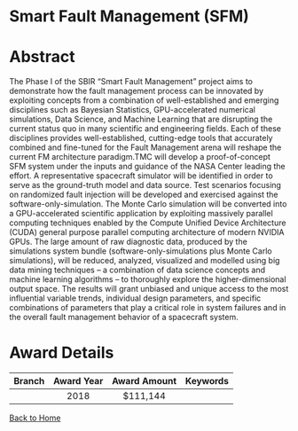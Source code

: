 
Smart Fault Management (SFM)
============================

# Abstract


The Phase I of the SBIR “Smart Fault Management” project aims to demonstrate how the fault management process can be innovated by exploiting concepts from a combination of well-established and emerging disciplines such as Bayesian Statistics, GPU-accelerated numerical simulations, Data Science, and Machine Learning that are disrupting the current status quo in many scientific and engineering fields. Each of these disciplines provides well-established, cutting-edge tools that accurately combined and fine-tuned for the Fault Management arena will reshape the current FM architecture paradigm.TMC will develop a proof-of-concept SFM system under the inputs and guidance of the NASA Center leading the effort. A representative spacecraft simulator will be identified in order to serve as the ground-truth model and data source. Test scenarios focusing on randomized fault injection will be developed and exercised against the software-only-simulation. The Monte Carlo simulation will be converted into a GPU-accelerated scientific application by exploiting massively parallel computing techniques enabled by the Compute Unified Device Architecture (CUDA) general purpose parallel computing architecture of modern NVIDIA GPUs. The large amount of raw diagnostic data, produced by the simulations system bundle (software-only-simulations plus Monte Carlo simulations), will be reduced, analyzed, visualized and modelled using big data mining techniques – a combination of data science concepts and machine learning algorithms – to thoroughly explore the higher-dimensional output space. The results will grant unbiased and unique access to the most influential variable trends, individual design parameters, and specific combinations of parameters that play a critical role in system failures and in the overall fault management behavior of a spacecraft system.  

# Award Details

|Branch|Award Year|Award Amount|Keywords|
| :---: | :---: | :---: | :---: |
||2018|$111,144||
  
  


[Back to Home](https://github.com/chrischow/dod_sbir_awards/JT/#414)